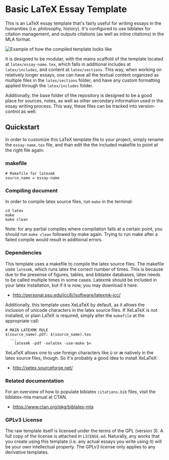 # Basic LaTeX Essay Template
This is an LaTeX essay template that's fairly useful for writing essays in the
humanities (i.e. philosophy, history). It's configured to use biblatex for
citation management, and outputs citations (as well as inline citations) in the
MLA format.

![Example of how the compiled template looks like](example.png)

It is designed to be modular, with the mains scaffold of the template located at
`latex/essay-name.tex`, which falls in additional includes at `latex/includes`,
and content at `latex/sections`. This way, when working on relatively longer
essays, one can have all the textual content organized as multiple files in the
`latex/sections` folder, and have any custom formatting applied through the
`latex/includes` folder.

Additionally, the base folder of the repository is designed to be a good place
for sources, notes, as well as other secondary information used in the essay
writing process. This way, these files can be tracked into version-control as
well.

## Quickstart
In order to customize this LaTeX template file to your project, simply rename
the `essay-name.tex` file, and than edit the the included makefile to point at
the right file again:

### makefile
```
# Makefile for latexmk
source_name = essay-name
```
### Compiling document
In order to compile latex source files, run `make` in the terminal:
```
cd latex
make
make clean
```

Note: for any partial compiles where compilation fails at a certain point, you
should run `make clean` followed by make again. Trying to run make after a
failed compile would result in additional errors.

### Dependencies
This template uses a makefile to compile the latex source files. The makefile
uses `latexmk`, which runs latex the correct number of times. This is because
due to the presense of figures, tables, and biblatex databases, latex needs to
be called multiple times in some cases. Latexmk should be included in your
latex installation, but if it is now, you may download it here:

* http://personal.psu.edu/jcc8//software/latexmk-jcc/

Additionally, this template uses XeLaTeX by default, as it allows the inclusion
of unicode characters in the latex source files. If XeLaTeX is not installed, or
plain LaTeX is required, simply alter the `makefile` at the appropriate call:

```
# MAIN LATEXMK RULE
$(source_name).pdf: $(source_name).tex
  ...
	latexmk -pdf -xelatex -use-make $<
```

XeLaTeX allows one to use foreign characters like ü or æ natively in the latex
source files, though. So it's probably a good idea to install XeLaTeX:

* http://xetex.sourceforge.net/

### Related documentation
For an overview of how to populate biblatex `citations.bib` files, visit the
biblatex-mla manual at CTAN.

* https://www.ctan.org/pkg/biblatex-mla

### GPLv3 License
The raw template itself is licensed under the terms of the GPL (version 3). A
full copy of the license is attached in `LICENSE.md`. Naturally, any works
that you create using this template (i.e. any actual essays you write using
it) will be your own intellectual property. The GPLv3 license only applies to
any derivative templates.
